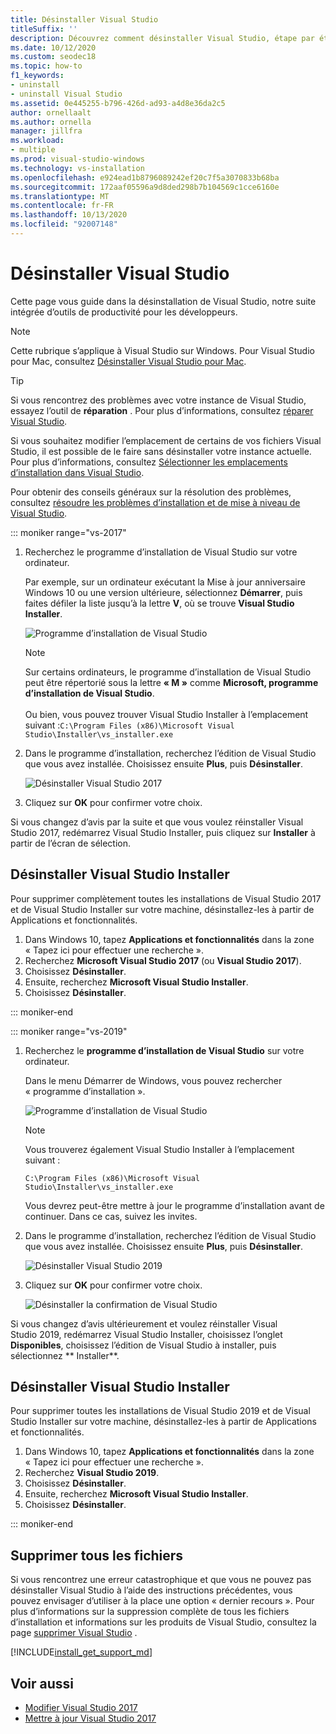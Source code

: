 ```yaml
---
title: Désinstaller Visual Studio
titleSuffix: ''
description: Découvrez comment désinstaller Visual Studio, étape par étape.
ms.date: 10/12/2020
ms.custom: seodec18
ms.topic: how-to
f1_keywords:
- uninstall
- uninstall Visual Studio
ms.assetid: 0e445255-b796-426d-ad93-a4d8e36da2c5
author: ornellaalt
ms.author: ornella
manager: jillfra
ms.workload:
- multiple
ms.prod: visual-studio-windows
ms.technology: vs-installation
ms.openlocfilehash: e924ead1b8796089242ef20c7f5a3070833b68ba
ms.sourcegitcommit: 172aaf05596a9d8ded298b7b104569c1cce6160e
ms.translationtype: MT
ms.contentlocale: fr-FR
ms.lasthandoff: 10/13/2020
ms.locfileid: "92007148"
---
```

# <a name="uninstall-visual-studio"></a>Désinstaller Visual Studio

Cette page vous guide dans la désinstallation de Visual Studio, notre suite intégrée d’outils de productivité pour les développeurs.

> [!NOTE]
> Cette rubrique s’applique à Visual Studio sur Windows. Pour Visual Studio pour Mac, consultez [Désinstaller Visual Studio pour Mac](/visualstudio/mac/uninstall).

> [!TIP]
> Si vous rencontrez des problèmes avec votre instance de Visual Studio, essayez l’outil de **réparation** . Pour plus d’informations, consultez [réparer Visual Studio](../install/repair-visual-studio.md). 
>
> Si vous souhaitez modifier l’emplacement de certains de vos fichiers Visual Studio, il est possible de le faire sans désinstaller votre instance actuelle. Pour plus d’informations, consultez [Sélectionner les emplacements d’installation dans Visual Studio](../install/change-installation-locations.md).
>
> Pour obtenir des conseils généraux sur la résolution des problèmes, consultez [résoudre les problèmes d’installation et de mise à niveau de Visual Studio](../install/troubleshooting-installation-issues.md).

::: moniker range="vs-2017"

1. Recherchez le programme d’installation de Visual Studio sur votre ordinateur.

     Par exemple, sur un ordinateur exécutant la Mise à jour anniversaire Windows 10 ou une version ultérieure, sélectionnez **Démarrer**, puis faites défiler la liste jusqu’à la lettre **V**, où se trouve **Visual Studio Installer**.

     ![Programme d’installation de Visual Studio](media/locate-the-visual-studio-installer.png "Localiser le programme d’installation de Microsoft Visual Studio")

   > [!NOTE]
   > Sur certains ordinateurs, le programme d’installation de Visual Studio peut être répertorié sous la lettre **« M »** comme **Microsoft, programme d’installation de Visual Studio**.<br/><br/> Ou bien, vous pouvez trouver Visual Studio Installer à l’emplacement suivant :`C:\Program Files (x86)\Microsoft Visual Studio\Installer\vs_installer.exe`

1. Dans le programme d’installation, recherchez l’édition de Visual Studio que vous avez installée. Choisissez ensuite **Plus**, puis **Désinstaller**.

     ![Désinstaller Visual Studio 2017](media/uninstall-visual-studio.png "Désinstaller Visual Studio 2017")

1. Cliquez sur **OK** pour confirmer votre choix.

Si vous changez d’avis par la suite et que vous voulez réinstaller Visual Studio 2017, redémarrez Visual Studio Installer, puis cliquez sur **Installer** à partir de l’écran de sélection.

## <a name="uninstall-visual-studio-installer"></a>Désinstaller Visual Studio Installer

Pour supprimer complètement toutes les installations de Visual Studio 2017 et de Visual Studio Installer sur votre machine, désinstallez-les à partir de Applications et fonctionnalités.

1. Dans Windows 10, tapez **Applications et fonctionnalités** dans la zone « Tapez ici pour effectuer une recherche ».
1. Recherchez **Microsoft Visual Studio 2017** (ou **Visual Studio 2017**).
1. Choisissez **Désinstaller**.
1. Ensuite, recherchez **Microsoft Visual Studio Installer**.
1. Choisissez **Désinstaller**.

::: moniker-end

::: moniker range="vs-2019"

1. Recherchez le **programme d’installation de Visual Studio** sur votre ordinateur.

     Dans le menu Démarrer de Windows, vous pouvez rechercher « programme d’installation ».

     ![Programme d’installation de Visual Studio](media/vs-2019/visual-studio-installer.png "Rechercher le Visual Studio Installer")

     > [!NOTE]
     > Vous trouverez également Visual Studio Installer à l’emplacement suivant :
     >
     > `C:\Program Files (x86)\Microsoft Visual Studio\Installer\vs_installer.exe`

    Vous devrez peut-être mettre à jour le programme d’installation avant de continuer. Dans ce cas, suivez les invites.

1. Dans le programme d’installation, recherchez l’édition de Visual Studio que vous avez installée. Choisissez ensuite **Plus**, puis **Désinstaller**.

     ![Désinstaller Visual Studio 2019](media/vs-2019/vs-installer-uninstall.png "Désinstaller Visual Studio 2019")

1. Cliquez sur **OK** pour confirmer votre choix.

     ![Désinstaller la confirmation de Visual Studio](media/vs-2019/uninstall-visualstudio-confirm.png "Confirmer que vous souhaitez désinstaller Visual Studio 2019")

Si vous changez d’avis ultérieurement et voulez réinstaller Visual Studio 2019, redémarrez Visual Studio Installer, choisissez l’onglet **Disponibles**, choisissez l’édition de Visual Studio à installer, puis sélectionnez ** Installer**.

## <a name="uninstall-visual-studio-installer"></a>Désinstaller Visual Studio Installer

Pour supprimer toutes les installations de Visual Studio 2019 et de Visual Studio Installer sur votre machine, désinstallez-les à partir de Applications et fonctionnalités.

1. Dans Windows 10, tapez **Applications et fonctionnalités** dans la zone « Tapez ici pour effectuer une recherche ».
1. Recherchez **Visual Studio 2019**.
1. Choisissez **Désinstaller**.
1. Ensuite, recherchez **Microsoft Visual Studio Installer**.
1. Choisissez **Désinstaller**.

::: moniker-end

## <a name="remove-all-files"></a>Supprimer tous les fichiers

Si vous rencontrez une erreur catastrophique et que vous ne pouvez pas désinstaller Visual Studio à l’aide des instructions précédentes, vous pouvez envisager d’utiliser à la place une option « dernier recours ». Pour plus d’informations sur la suppression complète de tous les fichiers d’installation et informations sur les produits de Visual Studio, consultez la page [supprimer Visual Studio](remove-visual-studio.md) .

[!INCLUDE[install_get_support_md](includes/install_get_support_md.md)]

## <a name="see-also"></a>Voir aussi

* [Modifier Visual Studio 2017](modify-visual-studio.md)
* [Mettre à jour Visual Studio 2017](update-visual-studio.md)
